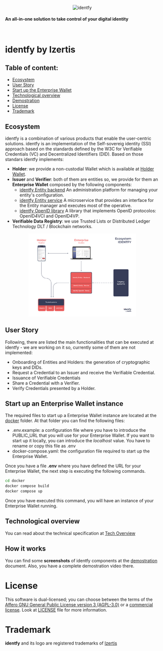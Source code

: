 <p align="center">
    <picture>
      <source media="(prefers-color-scheme: dark)" srcset="./docs/img/identfy-logo-dark.svg">
      <source media="(prefers-color-scheme: light)" srcset="./docs/img/identfy-logo-light.svg">
      <img alt="identfy" src="./docs/img/identfy.png" width="350" style="max-width: 100%;">
    </picture>
</p>

<p align="center">
  <h4>
    An all-in-one solution to take control of your digital identity
  </h4>
</p>

<br/>

# identfy by Izertis
## Table of content:

- [Ecosystem](#ecosystem)
- [User Story](#user-story)
- [Start up the Enterprise Wallet](#)
- [Technological overview](#technological-overview)
- [Demostration](#how-it-works) 
- [License](#license)
- [Trademark](#trademark)


## Ecosystem
identfy is a combination of various products that enable the user-centric solutions. identfy is an implementation of the Self-sovereig identity (SSI) approach based on the standards defined by the W3C for Verifiable Credentials (VC) and Decentralized Identifiers (DID). Based on those standars identfy implements:
- **Holder**: we provide a non-custodial Wallet which is available at [Holder Wallet](https://github.com/izertis/identfy-holder-wallet).
- **Issuer** and **Verifier**: both of them are entities so, we provide for them an **Enterprise Wallet** composed by the following components:
  - [identfy Entity backend](https://github.com/izertis/identfy-entity-backend) An administration platform for managing your entity's configuration.
  - [identfy Entity service](https://github.com/izertis/identfy-entity-service) A microservice that provides an interface for the Entity manager and executes most of the operative.
  - [identfy OpenID library](https://github.com/izertis/identfy-OpenID-library) A library that implements OpenID protocolos: OpenID4VCI and OpenID4VP.
- **Verifiable Data Registry**: we use Trusted Lists or Distributed Ledger Technology DLT / Blockchain networks.


<p align="center">
    <picture>
      <img alt="ssi" src="./docs/img/identfy-ecosystem.png" width="350" style="max-width: 100%;">
    </picture>
</p>

## User Story

Following, there are listed the main functionalities that can be executed at identfy - we are working on it so, currently some of them are not implemented:
- Onboarding of Entities and Holders: the generation of cryptographic keys and DIDs.
- Request a Credential to an Issuer and receive the Verifiable Credential.
- Issuance of Verifiable Credentials
- Share a Credential with a Verifier.
- Verify Credentials presented by a Holder.


## Start up an Enterprise Wallet instance

The required files to start up a Enterprise Wallet instance are located at the [docker](/docker/) folder. At that folder you can find the following files:
 - .env.example: a configuration file where you have to introduce the PUBLIC_URL that you will use for your Enterprise Wallet. If you want to start up it locally, you can introduce the *localhost* value. You have to rename or copy this file as .env
 - docker-compose.yaml: the configuration file required to start up the Enterprise Wallet.

Once you have a file **.env** where you have defined the URL for your Enterprise Wallet, the next step is executing the following commands.
```bash
cd docker
docker compose build
docker compose up
```
Once you have executed this command, you will have an instance of your Enterprise Wallet running.


## Technological overview

You can read about the technical specification at [Tech Overview](./docs/IDENTFY_TECH_OVERVIEW.md)


## How it works

You can find some **screenshots** of identfy components at the [demostration](./docs/IDENTFY_DEMOSTRATION.md) document. Also, you have a complete demostration video there.


# License
This software is dual-licensed; you can choose between the terms of the [Affero GNU General Public License version 3 (AGPL-3.0)](./LICENSES/agpl-3.0.txt) or a [commercial license](./LICENSES/commercial.txt). Look at [LICENSE](./LICENSE.md) file for more information.


# Trademark
**identfy** and its logo are registered trademarks of [Izertis](https://www.izertis.com)
